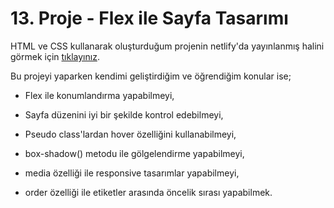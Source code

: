 # 13. Proje - Flex ile Sayfa Tasarımı

HTML ve CSS kullanarak oluşturduğum projenin netlify'da yayınlanmış halini görmek için [tıklayınız](https://flex-ile-sayfa-tasarimi.netlify.app/).

Bu projeyi yaparken kendimi geliştirdiğim ve öğrendiğim konular ise;

* Flex ile konumlandırma yapabilmeyi,

* Sayfa düzenini iyi bir şekilde kontrol edebilmeyi,

* Pseudo class'lardan hover özelliğini kullanabilmeyi,

* box-shadow() metodu ile gölgelendirme yapabilmeyi,

* media özelliği ile responsive tasarımlar yapabilmeyi,

* order özelliği ile etiketler arasında öncelik sırası yapabilmek.